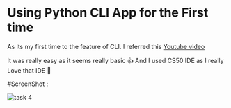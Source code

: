 # Using Python CLI App for the First time

As its my first time to the feature of CLI. I referred this [Youtube video](https://youtu.be/we3907q1xz4)

It was really easy as it seems really basic 👍
And I used CS50 IDE as I really Love that IDE 🖤

#ScreenShot : 

![task 4](https://user-images.githubusercontent.com/56226566/138560599-580df50a-3c9c-4607-9864-1be4794b9b9d.png)
